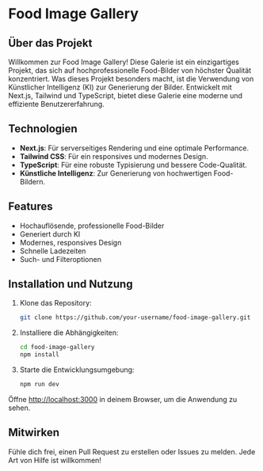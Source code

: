 # Food Image Gallery

## Über das Projekt

Willkommen zur Food Image Gallery! Diese Galerie ist ein einzigartiges Projekt, das sich auf hochprofessionelle Food-Bilder von höchster Qualität konzentriert. Was dieses Projekt besonders macht, ist die Verwendung von Künstlicher Intelligenz (KI) zur Generierung der Bilder. Entwickelt mit Next.js, Tailwind und TypeScript, bietet diese Galerie eine moderne und effiziente Benutzererfahrung.

## Technologien

- **Next.js**: Für serverseitiges Rendering und eine optimale Performance.
- **Tailwind CSS**: Für ein responsives und modernes Design.
- **TypeScript**: Für eine robuste Typisierung und bessere Code-Qualität.
- **Künstliche Intelligenz**: Zur Generierung von hochwertigen Food-Bildern.

## Features

- Hochauflösende, professionelle Food-Bilder
- Generiert durch KI
- Modernes, responsives Design
- Schnelle Ladezeiten
- Such- und Filteroptionen

## Installation und Nutzung

1. Klone das Repository:

   ```bash
   git clone https://github.com/your-username/food-image-gallery.git
   ```

2. Installiere die Abhängigkeiten:

   ```bash
   cd food-image-gallery
   npm install
   ```

3. Starte die Entwicklungsumgebung:

   ```bash
   npm run dev
   ```

Öffne [http://localhost:3000](http://localhost:3000) in deinem Browser, um die Anwendung zu sehen.

## Mitwirken

Fühle dich frei, einen Pull Request zu erstellen oder Issues zu melden. Jede Art von Hilfe ist willkommen!
